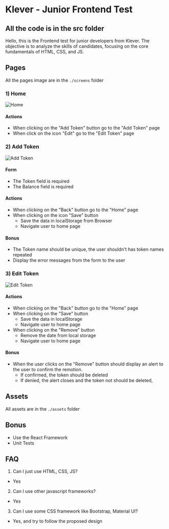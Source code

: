 # Klever - Junior Frontend Test

## All the code is in the src folder

Hello, this is the Frontend test for junior developers from Klever. The objective is to analyze the skills of candidates, focusing on the core fundamentals of HTML, CSS, and JS.

## Pages

All the pages image are in the `./screens` folder

### 1) Home

![Home](https://github.com/klever-io/frontend-junior-test/blob/master/screens/Home.jpg)

#### Actions

- When clicking on the "Add Token" button go to the "Add Token" page
- When click on the icon "Edit" go to the "Edit Token" page

### 2) Add Token

![Add Token](https://github.com/klever-io/frontend-junior-test/blob/master/screens/AddToken.jpg)

#### Form

- The Token field is required
- The Balance field is required

#### Actions

- When clicking on the "Back" button go to the "Home" page
- When clicking on the icon "Save" button
  - Save the data in localStorage from Browser
  - Navigate user to home page

#### Bonus

- The Token name should be unique, the user shouldn't has token names repeated
- Display the error messages from the form to the user

### 3) Edit Token

![Edit Token](https://github.com/klever-io/frontend-junior-test/blob/master/screens/EditToken.jpg)

#### Actions

- When clicking on the "Back" button go to the "Home" page
- When clicking on the "Save" button
  - Save the data in localStorage
  - Navigate user to home page
- When clicking on the "Remove" button
  - Remove the date from local storage
  - Navigate user to home page

#### Bonus

- When the user clicks on the "Remove" button should display an alert to the user to confirm the remotion.
  - If confirmed, the token should be deleted
  - If denied, the alert closes and the token not should be deleted,

## Assets

All assets are in the `./assets` folder

## Bonus

- Use the React Framework
- Unit Tests

## FAQ

1. Can I just use HTML, CSS, JS?

- Yes

2. Can I use other javascript frameworks?

- Yes

3. Can I use some CSS framework like Bootstrap, Material UI?

- Yes, and try to follow the proposed design
